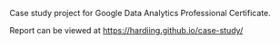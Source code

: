 Case study project for Google Data Analytics Professional Certificate.

Report can be viewed at https://hardiing.github.io/case-study/

